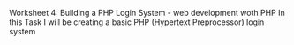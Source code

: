 Worksheet 4: Building a PHP Login System - web development woth PHP
In this Task I will be creating a basic PHP (Hypertext Preprocessor) login system
